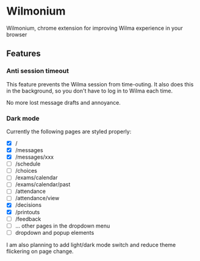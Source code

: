 # Wilmonium
Wilmonium, chrome extension for improving Wilma experience in your browser

## Features

### Anti session timeout

This feature prevents the Wilma session from time-outing. It also does this in the background, so you don't have to log in to Wilma each time.

No more lost message drafts and annoyance.

### Dark mode

Currently the following pages are styled properly:

- [x] /
- [x] /messages
- [x] /messages/xxx
- [ ] /schedule
- [ ] /choices
- [ ] /exams/calendar
- [ ] /exams/calendar/past
- [ ] /attendance
- [ ] /attendance/view
- [x] /decisions
- [x] /printouts
- [ ] /feedback 
- [ ] ... other pages in the dropdown menu
- [ ] dropdown and popup elements

I am also planning to add light/dark mode switch and reduce theme flickering on page change.
